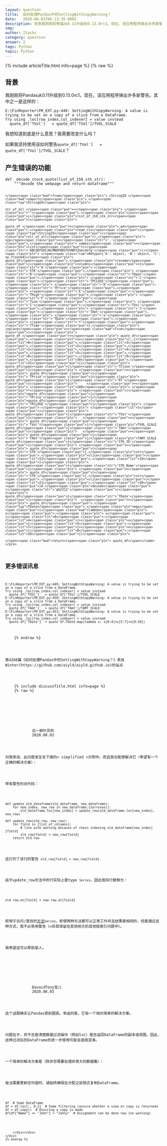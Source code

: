 ```yaml
---
layout: question
title:  如何处理Pandas中的SettingWithCopyWarning？
date:   2020-08-03T06:13:35.000Z
description: 背景我刚刚将熊猫从0.11升级到0.13.0rc1。现在，该应用程序弹出许多新警告。其中之一是这样的：E \FinReporter\FM_EXT.py...
img: 
author: Itachi
category: question
answer: 2
tags: Python
topic: Python
---
```

<div class="article-root">
  <div class="article">
    {% include articleTitle.html info=page %}
    {% raw %}
    <div class="article-content"><h2><font style="vertical-align: inherit;"><font style="vertical-align: inherit;">背景</font></font></h2>
<p><font style="vertical-align: inherit;"><font style="vertical-align: inherit;">我刚刚将Pandas从0.11升级到0.13.0rc1。</font><font style="vertical-align: inherit;">现在，该应用程序弹出许多新警告。</font><font style="vertical-align: inherit;">其中之一是这样的：</font></font></p>
<pre class="lang-py prettyprint prettyprinted" style=""><code><span class="pln">E</span><span class="pun">:</span><span class="pln">\FinReporter\FM_EXT</span><span class="pun">.</span><span class="pln">py</span><span class="pun">:</span><span class="lit">449</span><span class="pun">:</span><span class="pln"> </span><span class="typ">SettingWithCopyWarning</span><span class="pun">:</span><span class="pln"> A value </span><span class="kwd">is</span><span class="pln"> trying to be set on a copy of a slice </span><span class="kwd">from</span><span class="pln"> a </span><span class="typ">DataFrame</span><span class="pun">.</span><span class="pln">
</span><span class="typ">Try</span><span class="pln"> using </span><span class="pun">.</span><span class="pln">loc</span><span class="pun">[</span><span class="pln">row_index</span><span class="pun">,</span><span class="pln">col_indexer</span><span class="pun">]</span><span class="pln"> </span><span class="pun">=</span><span class="pln"> value instead
  quote_df</span><span class="pun">[</span><span class="str">'TVol'</span><span class="pun">]</span><span class="pln">   </span><span class="pun">=</span><span class="pln"> quote_df</span><span class="pun">[</span><span class="str">'TVol'</span><span class="pun">]/</span><span class="pln">TVOL_SCALE</span></code></pre>
<p><font style="vertical-align: inherit;"><font style="vertical-align: inherit;">我想知道到底是什么意思？</font><font style="vertical-align: inherit;">我需要改变什么吗？</font></font></p>
<p><font style="vertical-align: inherit;"><font style="vertical-align: inherit;">如果我坚持使用该如何警告</font></font><code>quote_df['TVol']   = quote_df['TVol']/TVOL_SCALE</code><font style="vertical-align: inherit;"><font style="vertical-align: inherit;">？</font></font></p>
<h2><font style="vertical-align: inherit;"><font style="vertical-align: inherit;">产生错误的功能</font></font></h2>
<pre class="lang-py prettyprint prettyprinted" style=""><code><span class="kwd">def</span><span class="pln"> _decode_stock_quote</span><span class="pun">(</span><span class="pln">list_of_150_stk_str</span><span class="pun">):</span><span class="pln">
    </span><span class="str">"""decode the webpage and return dataframe"""</span><span class="pln">

    </span><span class="kwd">from</span><span class="pln"> cStringIO </span><span class="kwd">import</span><span class="pln"> </span><span class="typ">StringIO</span><span class="pln">

    str_of_all </span><span class="pun">=</span><span class="pln"> </span><span class="str">""</span><span class="pun">.</span><span class="pln">join</span><span class="pun">(</span><span class="pln">list_of_150_stk_str</span><span class="pun">)</span><span class="pln">

    quote_df </span><span class="pun">=</span><span class="pln"> pd</span><span class="pun">.</span><span class="pln">read_csv</span><span class="pun">(</span><span class="typ">StringIO</span><span class="pun">(</span><span class="pln">str_of_all</span><span class="pun">),</span><span class="pln"> sep</span><span class="pun">=</span><span class="str">','</span><span class="pun">,</span><span class="pln"> names</span><span class="pun">=</span><span class="pln">list</span><span class="pun">(</span><span class="str">'ABCDEFGHIJKLMNOPQRSTUVWXYZabcdefg'</span><span class="pun">))</span><span class="pln"> </span><span class="com">#dtype={'A': object, 'B': object, 'C': np.float64}</span><span class="pln">
    quote_df</span><span class="pun">.</span><span class="pln">rename</span><span class="pun">(</span><span class="pln">columns</span><span class="pun">={</span><span class="str">'A'</span><span class="pun">:</span><span class="str">'STK'</span><span class="pun">,</span><span class="pln"> </span><span class="str">'B'</span><span class="pun">:</span><span class="str">'TOpen'</span><span class="pun">,</span><span class="pln"> </span><span class="str">'C'</span><span class="pun">:</span><span class="str">'TPCLOSE'</span><span class="pun">,</span><span class="pln"> </span><span class="str">'D'</span><span class="pun">:</span><span class="str">'TPrice'</span><span class="pun">,</span><span class="pln"> </span><span class="str">'E'</span><span class="pun">:</span><span class="str">'THigh'</span><span class="pun">,</span><span class="pln"> </span><span class="str">'F'</span><span class="pun">:</span><span class="str">'TLow'</span><span class="pun">,</span><span class="pln"> </span><span class="str">'I'</span><span class="pun">:</span><span class="str">'TVol'</span><span class="pun">,</span><span class="pln"> </span><span class="str">'J'</span><span class="pun">:</span><span class="str">'TAmt'</span><span class="pun">,</span><span class="pln"> </span><span class="str">'e'</span><span class="pun">:</span><span class="str">'TDate'</span><span class="pun">,</span><span class="pln"> </span><span class="str">'f'</span><span class="pun">:</span><span class="str">'TTime'</span><span class="pun">},</span><span class="pln"> inplace</span><span class="pun">=</span><span class="kwd">True</span><span class="pun">)</span><span class="pln">
    quote_df </span><span class="pun">=</span><span class="pln"> quote_df</span><span class="pun">.</span><span class="pln">ix</span><span class="pun">[:,[</span><span class="lit">0</span><span class="pun">,</span><span class="lit">3</span><span class="pun">,</span><span class="lit">2</span><span class="pun">,</span><span class="lit">1</span><span class="pun">,</span><span class="lit">4</span><span class="pun">,</span><span class="lit">5</span><span class="pun">,</span><span class="lit">8</span><span class="pun">,</span><span class="lit">9</span><span class="pun">,</span><span class="lit">30</span><span class="pun">,</span><span class="lit">31</span><span class="pun">]]</span><span class="pln">
    quote_df</span><span class="pun">[</span><span class="str">'TClose'</span><span class="pun">]</span><span class="pln"> </span><span class="pun">=</span><span class="pln"> quote_df</span><span class="pun">[</span><span class="str">'TPrice'</span><span class="pun">]</span><span class="pln">
    quote_df</span><span class="pun">[</span><span class="str">'RT'</span><span class="pun">]</span><span class="pln">     </span><span class="pun">=</span><span class="pln"> </span><span class="lit">100</span><span class="pln"> </span><span class="pun">*</span><span class="pln"> </span><span class="pun">(</span><span class="pln">quote_df</span><span class="pun">[</span><span class="str">'TPrice'</span><span class="pun">]/</span><span class="pln">quote_df</span><span class="pun">[</span><span class="str">'TPCLOSE'</span><span class="pun">]</span><span class="pln"> </span><span class="pun">-</span><span class="pln"> </span><span class="lit">1</span><span class="pun">)</span><span class="pln">
    quote_df</span><span class="pun">[</span><span class="str">'TVol'</span><span class="pun">]</span><span class="pln">   </span><span class="pun">=</span><span class="pln"> quote_df</span><span class="pun">[</span><span class="str">'TVol'</span><span class="pun">]/</span><span class="pln">TVOL_SCALE
    quote_df</span><span class="pun">[</span><span class="str">'TAmt'</span><span class="pun">]</span><span class="pln">   </span><span class="pun">=</span><span class="pln"> quote_df</span><span class="pun">[</span><span class="str">'TAmt'</span><span class="pun">]/</span><span class="pln">TAMT_SCALE
    quote_df</span><span class="pun">[</span><span class="str">'STK_ID'</span><span class="pun">]</span><span class="pln"> </span><span class="pun">=</span><span class="pln"> quote_df</span><span class="pun">[</span><span class="str">'STK'</span><span class="pun">].</span><span class="pln">str</span><span class="pun">.</span><span class="pln">slice</span><span class="pun">(</span><span class="lit">13</span><span class="pun">,</span><span class="lit">19</span><span class="pun">)</span><span class="pln">
    quote_df</span><span class="pun">[</span><span class="str">'STK_Name'</span><span class="pun">]</span><span class="pln"> </span><span class="pun">=</span><span class="pln"> quote_df</span><span class="pun">[</span><span class="str">'STK'</span><span class="pun">].</span><span class="pln">str</span><span class="pun">.</span><span class="pln">slice</span><span class="pun">(</span><span class="lit">21</span><span class="pun">,</span><span class="lit">30</span><span class="pun">)#.</span><span class="pln">decode</span><span class="pun">(</span><span class="str">'gb2312'</span><span class="pun">)</span><span class="pln">
    quote_df</span><span class="pun">[</span><span class="str">'TDate'</span><span class="pun">]</span><span class="pln">  </span><span class="pun">=</span><span class="pln"> quote_df</span><span class="pun">.</span><span class="typ">TDate</span><span class="pun">.</span><span class="pln">map</span><span class="pun">(</span><span class="kwd">lambda</span><span class="pln"> x</span><span class="pun">:</span><span class="pln"> x</span><span class="pun">[</span><span class="lit">0</span><span class="pun">:</span><span class="lit">4</span><span class="pun">]+</span><span class="pln">x</span><span class="pun">[</span><span class="lit">5</span><span class="pun">:</span><span class="lit">7</span><span class="pun">]+</span><span class="pln">x</span><span class="pun">[</span><span class="lit">8</span><span class="pun">:</span><span class="lit">10</span><span class="pun">])</span><span class="pln">
    
    </span><span class="kwd">return</span><span class="pln"> quote_df</span></code></pre>
<h2><font style="vertical-align: inherit;"><font style="vertical-align: inherit;">更多错误讯息</font></font></h2>
<pre class="lang-py prettyprint prettyprinted" style=""><code><span class="pln">E</span><span class="pun">:</span><span class="pln">\FinReporter\FM_EXT</span><span class="pun">.</span><span class="pln">py</span><span class="pun">:</span><span class="lit">449</span><span class="pun">:</span><span class="pln"> </span><span class="typ">SettingWithCopyWarning</span><span class="pun">:</span><span class="pln"> A value </span><span class="kwd">is</span><span class="pln"> trying to be set on a copy of a slice </span><span class="kwd">from</span><span class="pln"> a </span><span class="typ">DataFrame</span><span class="pun">.</span><span class="pln">
</span><span class="typ">Try</span><span class="pln"> using </span><span class="pun">.</span><span class="pln">loc</span><span class="pun">[</span><span class="pln">row_index</span><span class="pun">,</span><span class="pln">col_indexer</span><span class="pun">]</span><span class="pln"> </span><span class="pun">=</span><span class="pln"> value instead
  quote_df</span><span class="pun">[</span><span class="str">'TVol'</span><span class="pun">]</span><span class="pln">   </span><span class="pun">=</span><span class="pln"> quote_df</span><span class="pun">[</span><span class="str">'TVol'</span><span class="pun">]/</span><span class="pln">TVOL_SCALE
E</span><span class="pun">:</span><span class="pln">\FinReporter\FM_EXT</span><span class="pun">.</span><span class="pln">py</span><span class="pun">:</span><span class="lit">450</span><span class="pun">:</span><span class="pln"> </span><span class="typ">SettingWithCopyWarning</span><span class="pun">:</span><span class="pln"> A value </span><span class="kwd">is</span><span class="pln"> trying to be set on a copy of a slice </span><span class="kwd">from</span><span class="pln"> a </span><span class="typ">DataFrame</span><span class="pun">.</span><span class="pln">
</span><span class="typ">Try</span><span class="pln"> using </span><span class="pun">.</span><span class="pln">loc</span><span class="pun">[</span><span class="pln">row_index</span><span class="pun">,</span><span class="pln">col_indexer</span><span class="pun">]</span><span class="pln"> </span><span class="pun">=</span><span class="pln"> value instead
  quote_df</span><span class="pun">[</span><span class="str">'TAmt'</span><span class="pun">]</span><span class="pln">   </span><span class="pun">=</span><span class="pln"> quote_df</span><span class="pun">[</span><span class="str">'TAmt'</span><span class="pun">]/</span><span class="pln">TAMT_SCALE
E</span><span class="pun">:</span><span class="pln">\FinReporter\FM_EXT</span><span class="pun">.</span><span class="pln">py</span><span class="pun">:</span><span class="lit">453</span><span class="pun">:</span><span class="pln"> </span><span class="typ">SettingWithCopyWarning</span><span class="pun">:</span><span class="pln"> A value </span><span class="kwd">is</span><span class="pln"> trying to be set on a copy of a slice </span><span class="kwd">from</span><span class="pln"> a </span><span class="typ">DataFrame</span><span class="pun">.</span><span class="pln">
</span><span class="typ">Try</span><span class="pln"> using </span><span class="pun">.</span><span class="pln">loc</span><span class="pun">[</span><span class="pln">row_index</span><span class="pun">,</span><span class="pln">col_indexer</span><span class="pun">]</span><span class="pln"> </span><span class="pun">=</span><span class="pln"> value instead
  quote_df</span><span class="pun">[</span><span class="str">'TDate'</span><span class="pun">]</span><span class="pln">  </span><span class="pun">=</span><span class="pln"> quote_df</span><span class="pun">.</span><span class="typ">TDate</span><span class="pun">.</span><span class="pln">map</span><span class="pun">(</span><span class="kwd">lambda</span><span class="pln"> x</span><span class="pun">:</span><span class="pln"> x</span><span class="pun">[</span><span class="lit">0</span><span class="pun">:</span><span class="lit">4</span><span class="pun">]+</span><span class="pln">x</span><span class="pun">[</span><span class="lit">5</span><span class="pun">:</span><span class="lit">7</span><span class="pun">]+</span><span class="pln">x</span><span class="pun">[</span><span class="lit">8</span><span class="pun">:</span><span class="lit">10</span><span class="pun">])</span></code></pre></div>
    {% endraw %}
  </div>
  <p class="winter_mark">第4266篇《如何处理Pandas中的SettingWithCopyWarning？》来自Winter(https://github.com/aiyld/aiyld.github.io)的站点</p>
  <div class="discuss-wrapper">
    {% include discussTitle.html info=page %}
    {% raw %}
    <div class="discuss-list">
    <div class="discuss-item">
        <div class="discuss-parent">
          <div class="discuss-meta">
            <span class="discuss-user">古一柳叶风吹</span>
            <span class="discuss-time">2020.08.03</span>
          </div>
          <div class="discuss-comment"><p><font style="vertical-align: inherit;"><font style="vertical-align: inherit;">对我来说，此问题发生在下面的&gt; simplified &lt;示例中。</font><font style="vertical-align: inherit;">而且我也能够解决它（希望有一个正确的解决方案）：</font></font></p>

<p><font style="vertical-align: inherit;"><font style="vertical-align: inherit;">带有警告的旧代码：</font></font></p>

<pre class="lang-py prettyprint prettyprinted" style=""><code><span class="kwd">def</span><span class="pln"> update_old_dataframe</span><span class="pun">(</span><span class="pln">old_dataframe</span><span class="pun">,</span><span class="pln"> new_dataframe</span><span class="pun">):</span><span class="pln">
    </span><span class="kwd">for</span><span class="pln"> new_index</span><span class="pun">,</span><span class="pln"> new_row </span><span class="kwd">in</span><span class="pln"> new_dataframe</span><span class="pun">.</span><span class="pln">iterrorws</span><span class="pun">():</span><span class="pln">
        old_dataframe</span><span class="pun">.</span><span class="pln">loc</span><span class="pun">[</span><span class="pln">new_index</span><span class="pun">]</span><span class="pln"> </span><span class="pun">=</span><span class="pln"> update_row</span><span class="pun">(</span><span class="pln">old_dataframe</span><span class="pun">.</span><span class="pln">loc</span><span class="pun">[</span><span class="pln">new_index</span><span class="pun">],</span><span class="pln"> new_row</span><span class="pun">)</span><span class="pln">

</span><span class="kwd">def</span><span class="pln"> update_row</span><span class="pun">(</span><span class="pln">old_row</span><span class="pun">,</span><span class="pln"> new_row</span><span class="pun">):</span><span class="pln">
    </span><span class="kwd">for</span><span class="pln"> field </span><span class="kwd">in</span><span class="pln"> </span><span class="pun">[</span><span class="pln">list_of_columns</span><span class="pun">]:</span><span class="pln">
        </span><span class="com"># line with warning because of chain indexing old_dataframe[new_index][field]</span><span class="pln">
        old_row</span><span class="pun">[</span><span class="pln">field</span><span class="pun">]</span><span class="pln"> </span><span class="pun">=</span><span class="pln"> new_row</span><span class="pun">[</span><span class="pln">field</span><span class="pun">]</span><span class="pln">  
    </span><span class="kwd">return</span><span class="pln"> old_row</span></code></pre>

<p><font style="vertical-align: inherit;"><font style="vertical-align: inherit;">这打印了该行的警告 </font></font><code>old_row[field] = new_row[field]</code></p>

<p><font style="vertical-align: inherit;"><font style="vertical-align: inherit;">由于update_row方法中的行实际上是type </font></font><code>Series</code><font style="vertical-align: inherit;"><font style="vertical-align: inherit;">，因此我将行替换为：</font></font></p>

<pre class="lang-py prettyprint prettyprinted" style=""><code><span class="pln">old_row</span><span class="pun">.</span><span class="pln">at</span><span class="pun">[</span><span class="pln">field</span><span class="pun">]</span><span class="pln"> </span><span class="pun">=</span><span class="pln"> new_row</span><span class="pun">.</span><span class="pln">at</span><span class="pun">[</span><span class="pln">field</span><span class="pun">]</span></code></pre>

<p><font style="vertical-align: inherit;"><font style="vertical-align: inherit;">即</font><font style="vertical-align: inherit;">用于访问/查找的</font></font><a href="https://pandas.pydata.org/pandas-docs/stable/generated/pandas.Series.at.html" rel="nofollow noreferrer"><font style="vertical-align: inherit;"><font style="vertical-align: inherit;">方法</font></font></a><font style="vertical-align: inherit;"></font><code>Series</code><font style="vertical-align: inherit;"><font style="vertical-align: inherit;">。</font><font style="vertical-align: inherit;">即使两种方法都可以正常工作并且结果是相同的，但是通过这种方式，我不必禁用警告（=将其保留在其他地方的其他链索引问题中）。</font></font></p>

<p><font style="vertical-align: inherit;"><font style="vertical-align: inherit;">我希望这可以帮助某人。</font></font></p></div>
        </div></div><div class="discuss-item">
        <div class="discuss-parent">
          <div class="discuss-meta">
            <span class="discuss-user">DavaidTony宝儿</span>
            <span class="discuss-time">2020.08.03</span>
          </div>
          <div class="discuss-comment"><p><font style="vertical-align: inherit;"><font style="vertical-align: inherit;">这个话题确实让Pandas感到困惑。</font><font style="vertical-align: inherit;">幸运的是，它有一个相对简单的解决方案。</font></font></p>

<p><font style="vertical-align: inherit;"><font style="vertical-align: inherit;">问题在于，并不总是清楚数据过滤操作（例如loc）是否返回DataFrame的副本或视图。</font><font style="vertical-align: inherit;">因此，这种过滤后的DataFrame的进一步使用可能会造成混淆。</font></font></p>

<p><font style="vertical-align: inherit;"><font style="vertical-align: inherit;">一个简单的解决方案是（除非您需要处理非常大的数据集）：</font></font></p>

<p><font style="vertical-align: inherit;"><font style="vertical-align: inherit;">每当需要更新任何值时，请始终确保在分配之前隐式复制DataFrame。</font></font></p>

<pre class="lang-py prettyprint prettyprinted" style=""><code><span class="pln">df  </span><span class="com"># Some DataFrame</span><span class="pln">
df </span><span class="pun">=</span><span class="pln"> df</span><span class="pun">.</span><span class="pln">loc</span><span class="pun">[:,</span><span class="pln"> </span><span class="lit">0</span><span class="pun">:</span><span class="lit">2</span><span class="pun">]</span><span class="pln">  </span><span class="com"># Some filtering (unsure whether a view or copy is returned)</span><span class="pln">
df </span><span class="pun">=</span><span class="pln"> df</span><span class="pun">.</span><span class="pln">copy</span><span class="pun">()</span><span class="pln">  </span><span class="com"># Ensuring a copy is made</span><span class="pln">
df</span><span class="pun">[</span><span class="pln">df</span><span class="pun">[</span><span class="str">"Name"</span><span class="pun">]</span><span class="pln"> </span><span class="pun">==</span><span class="pln"> </span><span class="str">"John"</span><span class="pun">]</span><span class="pln"> </span><span class="pun">=</span><span class="pln"> </span><span class="str">"Johny"</span><span class="pln">  </span><span class="com"># Assignment can be done now (no warning)</span><span class="pln">
</span></code></pre></div>
        </div></div>
    </div>
    {% endraw %}
  </div>
<div>

